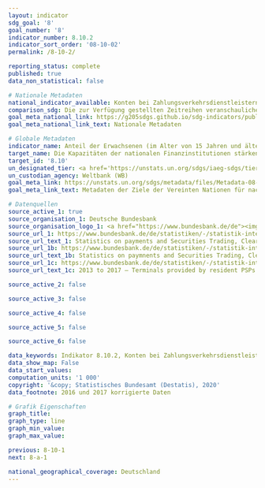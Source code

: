 ```yaml
---
layout: indicator
sdg_goal: '8'
goal_number: '8'
indicator_number: 8.10.2
indicator_sort_order: '08-10-02'
permalink: /8-10-2/

reporting_status: complete
published: true
data_non_statistical: false

# Nationale Metadaten
national_indicator_available: Konten bei Zahlungsverkehrsdienstleistern
comparison_sdg: Die zur Verfügung gestellten Zeitreihen veranschaulichen die Gesamtzahl der (internet/PC-gestützten) übertragbaren Tagesgeldanlagen, während die Metadaten den Prozentsatz der Erwachsenen, die Konten besitzen, fordern. Daher unterscheiden sich die Werte.
goal_meta_national_link: https://g205sdgs.github.io/sdg-indicators/public/MetaDe/8.10.2.pdf
goal_meta_national_link_text: Nationale Metadaten

# Globale Metadaten
indicator_name: Anteil der Erwachsenen (im Alter von 15 Jahren und älter) mit einem Konto bei einer Bank oder einem anderen Finanzinstitut oder einem Anbieter mobiler Gelddienstleistungen
target_name: Die Kapazitäten der nationalen Finanzinstitutionen stärken, um den Zugang zu Bank-, Versicherungs- und Finanzdienstleistungen für alle zu begünstigen und zu erweitern
target_id: '8.10'
un_designated_tier: <a href='https://unstats.un.org/sdgs/iaeg-sdgs/tier-classification/' title='Klicken Sie hier um weitere Informationen zur UN-Tier-Klassifikation zu erhalten.'>Tier I</a>
un_custodian_agency: Weltbank (WB)
goal_meta_link: https://unstats.un.org/sdgs/metadata/files/Metadata-08-10-02.pdf
goal_meta_link_text: Metadaten der Ziele der Vereinten Nationen für nachhaltige Entwicklung

# Datenquellen
source_active_1: true
source_organisation_1: Deutsche Bundesbank
source_organisation_logo_1: <a href="https://www.bundesbank.de/de"><img src="https://g205sdgs.github.io/sdg-indicators/public/OrgImgDe/bundesbank.png" alt="Logo bundesbank" style="height:60px; width:148px"/></a>
source_url_1: https://www.bundesbank.de/de/statistiken/-/statistik-internetseiten-ueberarbeitet-796770
source_url_text_1: Statistics on payments and Securities Trading, Clearing and Settlement in Germany 2007 to 2013 – Institutions offering payment services to non-PSPs - internet/PC-linked overnight deposits, table 4
source_url_1b: https://www.bundesbank.de/de/statistiken/-/statistik-internetseiten-ueberarbeitet-796770
source_url_text_1b: Statistics on paymnents and Securities Trading, Clearing and Settlement in Germany 2007 to 2013 – Terminals provided by resident PSPs - ATMs, table 5
source_url_1c: https://www.bundesbank.de/de/statistiken/-/statistik-internetseiten-ueberarbeitet-796770
source_url_text_1c: 2013 to 2017 – Terminals provided by resident PSPs - ATMs, table 5

source_active_2: false

source_active_3: false

source_active_4: false

source_active_5: false

source_active_6: false

data_keywords: Indikator 8.10.2, Konten bei Zahlungsverkehrsdienstleistern, Weltbank (WB)
data_show_map: False
data_start_values: 
computation_units: '1 000'
copyright: '&copy; Statistisches Bundesamt (Destatis), 2020'
data_footnote: 2016 und 2017 korrigierte Daten

# Grafik Eigenschaften
graph_title: 
graph_type: line
graph_min_value: 
graph_max_value: 

previous: 8-10-1
next: 8-a-1

national_geographical_coverage: Deutschland
---
```


<span></span>
